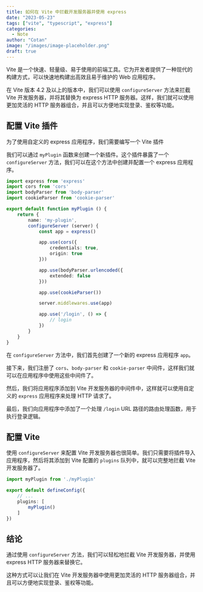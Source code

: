 ```yaml
---
title: 如何在 Vite 中拦截开发服务器并使用 express
date: "2023-05-23"
tags: ["vite", "typescript", "express"]
categories:
  - Note 
author: "Cotan"
image: "/images/image-placeholder.png"
draft: true
---
```



Vite 是一个快速、轻量级、易于使用的前端工具。它为开发者提供了一种现代的构建方式，可以快速地构建出高效且易于维护的 Web 应用程序。

在 Vite 版本 4.2 及以上的版本中，我们可以使用 `configureServer` 方法来拦截 Vite 开发服务器，并将其替换为 express HTTP 服务器。这样，我们就可以使用更加灵活的 HTTP 服务器组合，并且可以方便地实现登录、鉴权等功能。

## 配置 Vite 插件

为了使用自定义的 express 应用程序，我们需要编写一个 Vite 插件

我们可以通过 `myPlugin` 函数来创建一个新插件。这个插件暴露了一个 `configureServer` 方法，我们可以在这个方法中创建并配置一个 express 应用程序。

```ts
import express from 'express'
import cors from 'cors'
import bodyParser from 'body-parser'
import cookieParser from 'cookie-parser'

export default function myPlugin () {
    return {
        name: 'my-plugin',
        configureServer (server) {
            const app = express()

            app.use(cors({
                credentials: true,
                origin: true
            }))

            app.use(bodyParser.urlencoded({
                extended: false
            }))

            app.use(cookieParser())

            server.middlewares.use(app)

            app.use('/login', () => {
                // login
            })
        }
    }
}
```

在 `configureServer` 方法中，我们首先创建了一个新的 express 应用程序 `app`。

接下来，我们注册了 `cors`、`body-parser` 和 `cookie-parser` 中间件，这样我们就可以在应用程序中使用这些中间件了。

然后，我们将应用程序添加到 Vite 开发服务器的中间件中，这样就可以使用自定义的 `express` 应用程序来处理 HTTP 请求了。

最后，我们向应用程序中添加了一个处理 `/login` URL 路径的路由处理函数，用于执行登录逻辑。

## 配置 Vite

使用 `configureServer` 来配置 Vite 开发服务器也很简单。我们只需要将插件导入应用程序，然后将其添加到 Vite 配置的 `plugins` 队列中，就可以完整地拦截 Vite 开发服务器了。

```ts
import myPlugin from './myPlugin'

export default defineConfig({
    // ...
    plugins: [
        myPlugin()
    ]
})
```

## 结论

通过使用 `configureServer` 方法，我们可以轻松地拦截 Vite 开发服务器，并使用 express HTTP 服务器来替换它。

这种方式可以让我们在 Vite 开发服务器中使用更加灵活的 HTTP 服务器组合，并且可以方便地实现登录、鉴权等功能。
